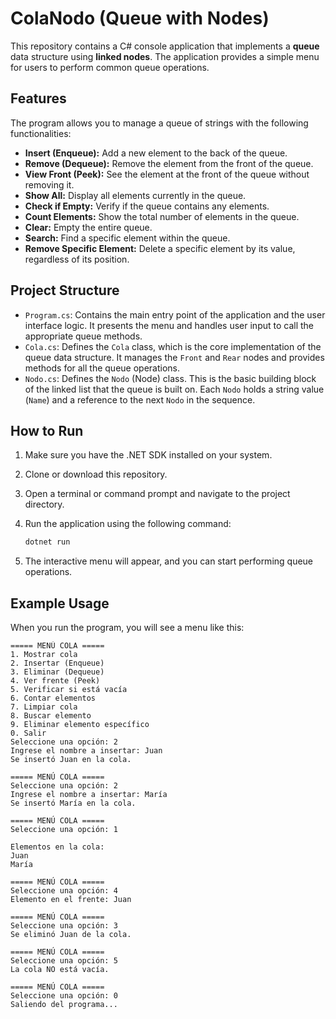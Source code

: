 # ColaNodo (Queue with Nodes)

This repository contains a C# console application that implements a **queue** data structure using **linked nodes**. The application provides a simple menu for users to perform common queue operations.

## Features

The program allows you to manage a queue of strings with the following functionalities:

* **Insert (Enqueue):** Add a new element to the back of the queue.
* **Remove (Dequeue):** Remove the element from the front of the queue.
* **View Front (Peek):** See the element at the front of the queue without removing it.
* **Show All:** Display all elements currently in the queue.
* **Check if Empty:** Verify if the queue contains any elements.
* **Count Elements:** Show the total number of elements in the queue.
* **Clear:** Empty the entire queue.
* **Search:** Find a specific element within the queue.
* **Remove Specific Element:** Delete a specific element by its value, regardless of its position.

## Project Structure

* `Program.cs`: Contains the main entry point of the application and the user interface logic. It presents the menu and handles user input to call the appropriate queue methods.
* `Cola.cs`: Defines the `Cola` class, which is the core implementation of the queue data structure. It manages the `Front` and `Rear` nodes and provides methods for all the queue operations.
* `Nodo.cs`: Defines the `Nodo` (Node) class. This is the basic building block of the linked list that the queue is built on. Each `Nodo` holds a string value (`Name`) and a reference to the next `Nodo` in the sequence.

## How to Run

1.  Make sure you have the .NET SDK installed on your system.
2.  Clone or download this repository.
3.  Open a terminal or command prompt and navigate to the project directory.
4.  Run the application using the following command:

    ```bash
    dotnet run
    ```

5.  The interactive menu will appear, and you can start performing queue operations.

## Example Usage

When you run the program, you will see a menu like this:

```
===== MENÚ COLA =====
1. Mostrar cola
2. Insertar (Enqueue)
3. Eliminar (Dequeue)
4. Ver frente (Peek)
5. Verificar si está vacía
6. Contar elementos
7. Limpiar cola
8. Buscar elemento
9. Eliminar elemento específico
0. Salir
Seleccione una opción: 2
Ingrese el nombre a insertar: Juan
Se insertó Juan en la cola.

===== MENÚ COLA =====
Seleccione una opción: 2
Ingrese el nombre a insertar: María
Se insertó María en la cola.

===== MENÚ COLA =====
Seleccione una opción: 1

Elementos en la cola:
Juan
María

===== MENÚ COLA =====
Seleccione una opción: 4
Elemento en el frente: Juan

===== MENÚ COLA =====
Seleccione una opción: 3
Se eliminó Juan de la cola.

===== MENÚ COLA =====
Seleccione una opción: 5
La cola NO está vacía.

===== MENÚ COLA =====
Seleccione una opción: 0
Saliendo del programa...
```     